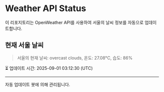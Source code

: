 
# Weather API Status

이 리포지토리는 OpenWeather API를 사용하여 서울의 날씨 정보를 자동으로 업데이트합니다.

## 현재 서울 날씨
> 서울의 현재 날씨: overcast clouds, 온도: 27.08°C, 습도: 86%

⏳ 업데이트 시간: 2025-09-01 03:12:30 (UTC)

---
자동 업데이트 봇에 의해 관리됩니다.
